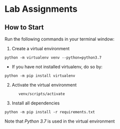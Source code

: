 # Lab Assignments

## How to Start
Run the following commands in your terminal window:

1. Create a virtual environment
```console
python -m virtualenv venv --python=python3.7
```
* If you have not installed virtualenv, do so by:
```console
python -m pip install virtualenv
```

2. Activate the virtual environment

   ```console
      venv/scripts/activate
   ```

3. Install all dependencies
```console
python -m pip install -r requirements.txt
```

Note that *Python 3.7* is used in the virtual environment

